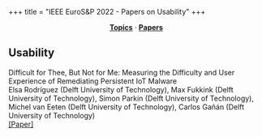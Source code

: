 +++
title = "IEEE EuroS&P 2022 - Papers on Usability"
+++
<center><a href="https://ieeeeurosp.github.io/2022/topics"><b>Topics</b></a> &middot; <a href="https://ieeeeurosp.github.io/2022/papers"><b>Papers</b></a></center>
<p>
<h2>Usability</h2><div class="bpaper"><span class="ptitle">Difficult for Thee, But Not for Me: Measuring the Difficulty and User Experience of Remediating Persistent IoT Malware</span></br><div class="pblock"><span class="author">Elsa&nbsp;Rodríguez</span> <span class="institution">(Delft University of Technology)</span>, <span class="author">Max&nbsp;Fukkink</span> <span class="institution">(Delft University of Technology)</span>, <span class="author">Simon&nbsp;Parkin</span> <span class="institution">(Delft University of Technology)</span>, <span class="author">Michel&nbsp;van&nbsp;Eeten</span> <span class="institution">(Delft University of Technology)</span>, <span class="author">Carlos&nbsp;Gañán</span> <span class="institution">(Delft University of Technology)</span><br><div class="pextra"><a href="https://arxiv.org/abs/2203.01683">[Paper]</a><br></div></div></div>